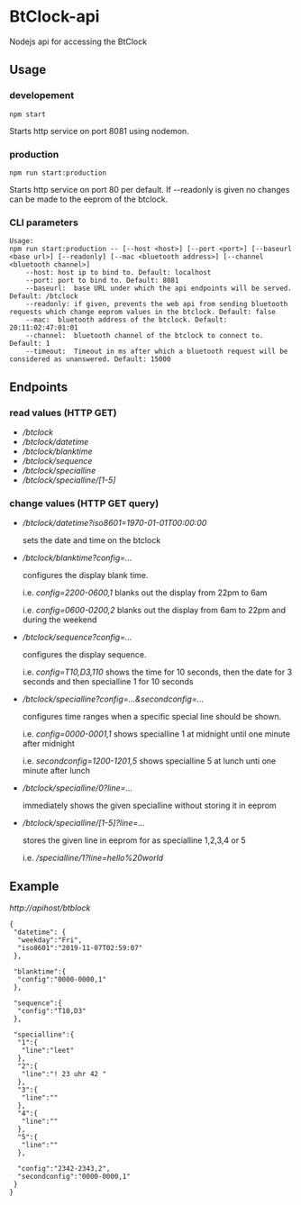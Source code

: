 # BtClock-api

Nodejs api for accessing the BtClock

## Usage

### developement

```
npm start
```
Starts http service on port 8081 using nodemon.

### production

```
npm run start:production
```
Starts http service on port 80 per default. If --readonly is given no changes can be made to the eeprom of the btclock.

### CLI parameters
```
Usage:
npm run start:production -- [--host <host>] [--port <port>] [--baseurl <base url>] [--readonly] [--mac <bluetooth address>] [--channel <bluetooth channel>]
	--host:	host ip to bind to. Default: localhost
	--port:	port to bind to. Default: 8081
	--baseurl:	base URL under which the api endpoints will be served. Default: /btclock
	--readonly:	if given, prevents the web api from sending bluetooth requests which change eeprom values in the btclock. Default: false
	--mac:	bluetooth address of the btclock. Default: 20:11:02:47:01:01
	--channel:	bluetooth channel of the btclock to connect to. Default: 1
	--timeout:	Timeout in ms after which a bluetooth request will be considered as unanswered. Default: 15000
```


## Endpoints
### read values (HTTP GET)
 * */btclock*
 * */btclock/datetime*
 * */btclock/blanktime*
 * */btclock/sequence*
 * */btclock/specialline*
 * */btclock/specialline/[1-5]*

### change values (HTTP GET query)
 * */btclock/datetime?iso8601=1970-01-01T00:00:00*

    sets the date and time on the btclock

 * */btclock/blanktime?config=...*

    configures the display blank time.
    
    i.e. *config=2200-0600,1* blanks out the display from 22pm to 6am
    
    i.e. *config=0600-0200,2* blanks out the display from 6am to 22pm
and during the weekend

 * */btclock/sequence?config=...*

    configures the display sequence.

    i.e. *config=T10,D3,110* shows the time for 10 seconds, then the date for 3 seconds and then specialline 1 for 10 seconds

 * */btclock/specialline?config=...&secondconfig=...*

    configures time ranges when a specific special line should be shown.

    i.e. *config=0000-0001,1* shows specialline 1 at midnight until one minute after midnight

    i.e. *secondconfig=1200-1201,5* shows specialline 5 at lunch unti one minute after lunch

 * */btclock/specialline/0?line=...*

    immediately shows the given specialline without storing it in eeprom

 * */btclock/specialline/[1-5]?line=...*

    stores the given line in eeprom for as specialline 1,2,3,4 or 5

    i.e. */specialline/1?line=hello%20world*

## Example
*http://apihost/btblock*
```
{
 "datetime": {
  "weekday":"Fri",
  "iso8601":"2019-11-07T02:59:07"
 },
 
 "blanktime":{
  "config":"0000-0000,1"
 },
 
 "sequence":{
  "config":"T10,D3"
 },
 
 "specialline":{
  "1":{
   "line":"leet"
  },
  "2":{
   "line":"! 23 uhr 42 "
  },
  "3":{
   "line":""
  },
  "4":{
   "line":""
  },
  "5":{
   "line":""
  },
  
  "config":"2342-2343,2",
  "secondconfig":"0000-0000,1"
 }
}
```

